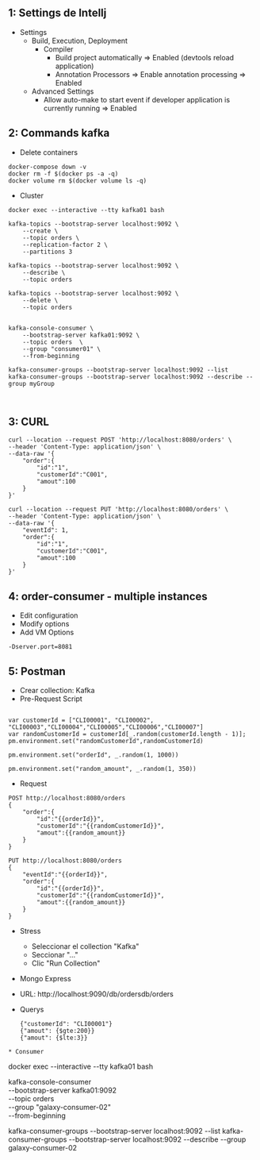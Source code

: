 ## 1: Settings de Intellj
- Settings
  * Build, Execution, Deployment
    * Compiler 
      * Build project automatically => Enabled (devtools reload application)
      * Annotation Processors => Enable annotation processing => Enabled
  * Advanced Settings
    * Allow auto-make to start event if developer application is currently running => Enabled

## 2: Commands kafka
* Delete containers
```
docker-compose down -v
docker rm -f $(docker ps -a -q)
docker volume rm $(docker volume ls -q)

```
* Cluster
```
docker exec --interactive --tty kafka01 bash

kafka-topics --bootstrap-server localhost:9092 \
    --create \
    --topic orders \
    --replication-factor 2 \
    --partitions 3

kafka-topics --bootstrap-server localhost:9092 \
    --describe \
    --topic orders

kafka-topics --bootstrap-server localhost:9092 \
    --delete \
    --topic orders


kafka-console-consumer \
    --bootstrap-server kafka01:9092 \
    --topic orders  \
    --group "consumer01" \
    --from-beginning

kafka-consumer-groups --bootstrap-server localhost:9092 --list
kafka-consumer-groups --bootstrap-server localhost:9092 --describe --group myGroup

            
```

## 3: CURL
```
curl --location --request POST 'http://localhost:8080/orders' \
--header 'Content-Type: application/json' \
--data-raw '{
    "order":{
        "id":"1",
        "customerId":"C001",
        "amout":100
    }
}'

curl --location --request PUT 'http://localhost:8080/orders' \
--header 'Content-Type: application/json' \
--data-raw '{
    "eventId": 1,
    "order":{
        "id":"1",
        "customerId":"C001",
        "amout":100
    }
}'

```

## 4: order-consumer - multiple instances
  * Edit configuration
  * Modify options
  * Add VM Options
  ```
  -Dserver.port=8081
  ```

## 5: Postman
* Crear collection: Kafka
* Pre-Request Script
```

var customerId = ["CLI00001", "CLI00002", "CLI00003","CLI00004","CLI00005","CLI00006","CLI00007"]
var randomCustomerId = customerId[_.random(customerId.length - 1)];
pm.environment.set("randomCustomerId",randomCustomerId)

pm.environment.set("orderId", _.random(1, 1000))

pm.environment.set("random_amount", _.random(1, 350))

```
* Request
```
POST http://localhost:8080/orders
{
    "order":{
        "id":"{{orderId}}",
        "customerId":"{{randomCustomerId}}",
        "amout":{{random_amount}}
    }
}

PUT http://localhost:8080/orders
{
    "eventId":"{{orderId}}",
    "order":{
        "id":"{{orderId}}",
        "customerId":"{{randomCustomerId}}",
        "amout":{{random_amount}}
    }
}
```
* Stress
  * Seleccionar el collection "Kafka"
  * Seccionar "..."
  * Clic "Run Collection"

* Mongo Express
* URL: http://localhost:9090/db/ordersdb/orders
* Querys
  ```
  {"customerId": "CLI00001"}
  {"amout": {$gte:200}}
  {"amout": {$lte:3}}
  ```

```
* Consumer
```
docker exec --interactive --tty kafka01 bash

kafka-console-consumer \
--bootstrap-server kafka01:9092 \
--topic orders  \
--group "galaxy-consumer-02" \
--from-beginning

kafka-consumer-groups --bootstrap-server localhost:9092 --list
kafka-consumer-groups --bootstrap-server localhost:9092 --describe --group galaxy-consumer-02
```